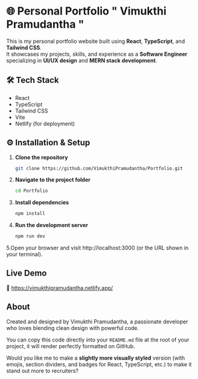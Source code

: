 # 🌐 Personal Portfolio  " Vimukthi Pramudantha "

This is my personal portfolio website built using **React**, **TypeScript**, and **Tailwind CSS**.  
It showcases my projects, skills, and experience as a **Software Engineer** specializing in **UI/UX design** and **MERN stack development**.  

## 🛠️ Tech Stack  
- React  
- TypeScript  
- Tailwind CSS  
- Vite  
- Netlify (for deployment)  

## ⚙️ Installation & Setup  

1. **Clone the repository**  
   ```bash
   git clone https://github.com/VimukthiPramudantha/Portfolio.git

2. **Navigate to the project folder**
    ```bash
    cd Portfolio

3. **Install dependencies**
    ```bash
    npm install

4. **Run the development server**
    ```bash
    npm run dev

5.Open your browser and visit http://localhost:3000
 (or the URL shown in your terminal).

## Live Demo

🔗 https://vimukthipramudantha.netlify.app/

## About
Created and designed by Vimukthi Pramudantha, a passionate developer who loves blending clean design with powerful code.


You can copy this code directly into your `README.md` file at the root of your project, it will render perfectly formatted on GitHub.  

Would you like me to make a **slightly more visually styled** version (with emojis, section dividers, and badges for React, TypeScript, etc.) to make it stand out more to recruiters?
